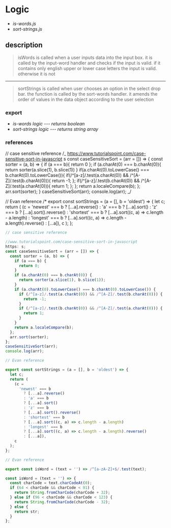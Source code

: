 # Logic

- _is-words.js_
- _sort-strings.js_

## description

> isWords is called when a user inputs data into the input box. it is called by the input-word handler and checks if the input is valid. if it contains only english upper or lower case letters the input is valid. otherwise it is not

---

> sortStrings is called when user chooses an option in the select drop bar. the function is called by the sort-words handler. it amends the order of values in the data object according to the user selection

### export

- _is-words logic --- returns boolean_
- _sort-strings logic --- returns string array_

### references

// case sensitive reference
/_
https://www.tutorialspoint.com/case-sensitive-sort-in-javascript
s
const caseSensitiveSort = (arr = []) => {
const sorter = (a, b) => {
if (a === b){
return 0
};
if (a.charAt(0) === b.charAt(0)){
return sorter(a.slice(1), b.slice(1))
}
if(a.charAt(0).toLowerCase() === b.charAt(0).toLowerCase()){
if(/^[a-z]/.test(a.charAt(0)) && /^[A-Z]/.test(b.charAt(0))){
return -1;
};
if(/^[a-z]/.test(b.charAt(0)) && /^[A-Z]/.test(a.charAt(0))){
return 1;
};
};
return a.localeCompare(b);
};
arr.sort(sorter);
}
caseSensitiveSort(arr);
console.log(arr);
_/

// Evan reference
/\*
export const sortStrings = (a = [], b = 'oldest') => {
let c;
return (
(c =
'newest' === b
? [...a].reverse()
: 'a' === b
? [...a].sort()
: 'z' === b
? [...a].sort().reverse()
: 'shortest' === b
? [...a].sort((c, a) => c.length - a.length)
: 'longest' === b
? [...a].sort((c, a) => c.length - a.length).reverse()
: [...a]),
c
);
};

```js
// case sensitive reference

//www.tutorialspoint.com/case-sensitive-sort-in-javascript
https: s;
const caseSensitiveSort = (arr = []) => {
  const sorter = (a, b) => {
    if (a === b) {
      return 0;
    }
    if (a.charAt(0) === b.charAt(0)) {
      return sorter(a.slice(1), b.slice(1));
    }
    if (a.charAt(0).toLowerCase() === b.charAt(0).toLowerCase()) {
      if (/^[a-z]/.test(a.charAt(0)) && /^[A-Z]/.test(b.charAt(0))) {
        return -1;
      }
      if (/^[a-z]/.test(b.charAt(0)) && /^[A-Z]/.test(a.charAt(0))) {
        return 1;
      }
    }
    return a.localeCompare(b);
  };
  arr.sort(sorter);
};
caseSensitiveSort(arr);
console.log(arr);

// Evan reference

export const sortStrings = (a = [], b = 'oldest') => {
  let c;
  return (
    (c =
      'newest' === b
        ? [...a].reverse()
        : 'a' === b
        ? [...a].sort()
        : 'z' === b
        ? [...a].sort().reverse()
        : 'shortest' === b
        ? [...a].sort((c, a) => c.length - a.length)
        : 'longest' === b
        ? [...a].sort((c, a) => c.length - a.length).reverse()
        : [...a]),
    c
  );
};

// Evan reference

export const isWord = (text = '') => /^[a-zA-Z]+$/.test(text);

const isWord = (text = '') => {
  const charCode = text.charCodeAt(0);
  if (64 < charCode && charCode < 91) {
    return String.fromCharCode(charCode + 32);
  } else if (96 < charCode && charCode < 123) {
    return String.fromCharCode(charCode - 32);
  } else {
    return str;
  }
};
```
